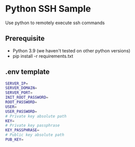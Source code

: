 # Python SSH Sample

Use python to remotely execute ssh commands

## Prerequisite

- Python 3.9 (we haven't tested on other python versions)
- pip install -r requirements.txt

## .env template

```sh
SERVER_IP=
SERVER_DOMAIN=
SERVER_PORT=
INIT_ROOT_PASSWORD=
ROOT_PASSWORD=
USER=
USER_PASSWORD=
# Private key absolute path
KEY=
# Private key passphrase
KEY_PASSPHRASE=
# Public key absolute path
PUB_KEY=
```
